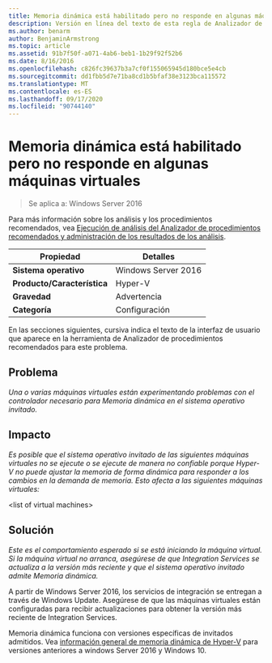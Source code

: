 ```yaml
---
title: Memoria dinámica está habilitado pero no responde en algunas máquinas virtuales
description: Versión en línea del texto de esta regla de Analizador de procedimientos recomendados.
ms.author: benarm
author: BenjaminArmstrong
ms.topic: article
ms.assetid: 91b7f50f-a071-4ab6-beb1-1b29f92f52b6
ms.date: 8/16/2016
ms.openlocfilehash: c826fc39637b3a7cf0f155065945d180bce5e4cb
ms.sourcegitcommit: dd1fbb5d7e71ba8cd1b5bfaf38e3123bca115572
ms.translationtype: MT
ms.contentlocale: es-ES
ms.lasthandoff: 09/17/2020
ms.locfileid: "90744140"
---
```

# <a name="dynamic-memory-is-enabled-but-not-responding-on-some-virtual-machines"></a>Memoria dinámica está habilitado pero no responde en algunas máquinas virtuales

>Se aplica a: Windows Server 2016

Para más información sobre los análisis y los procedimientos recomendados, vea [Ejecución de análisis del Analizador de procedimientos recomendados y administración de los resultados de los análisis](https://go.microsoft.com/fwlink/p/?LinkID=223177).

|Propiedad|Detalles|
|-|-|
|**Sistema operativo**|Windows Server 2016|
|**Producto/Característica**|Hyper-V|
|**Gravedad**|Advertencia|
|**Categoría**|Configuración|

En las secciones siguientes, cursiva indica el texto de la interfaz de usuario que aparece en la herramienta de Analizador de procedimientos recomendados para este problema.

## <a name="issue"></a>Problema
*Una o varias máquinas virtuales están experimentando problemas con el controlador necesario para Memoria dinámica en el sistema operativo invitado.*

## <a name="impact"></a>Impacto
*Es posible que el sistema operativo invitado de las siguientes máquinas virtuales no se ejecute o se ejecute de manera no confiable porque Hyper-V no puede ajustar la memoria de forma dinámica para responder a los cambios en la demanda de memoria. Esto afecta a las siguientes máquinas virtuales:*

\<list of virtual machines>

## <a name="resolution"></a>Solución
*Este es el comportamiento esperado si se está iniciando la máquina virtual. Si la máquina virtual no arranca, asegúrese de que Integration Services se actualiza a la versión más reciente y que el sistema operativo invitado admite Memoria dinámica.*

A partir de Windows Server 2016, los servicios de integración se entregan a través de Windows Update. Asegúrese de que las máquinas virtuales están configuradas para recibir actualizaciones para obtener la versión más reciente de Integration Services.

Memoria dinámica funciona con versiones específicas de invitados admitidos. Vea [información general de memoria dinámica de Hyper-V](/previous-versions/windows/it-pro/windows-server-2012-R2-and-2012/hh831766(v=ws.11)) para versiones anteriores a windows Server 2016 y Windows 10.